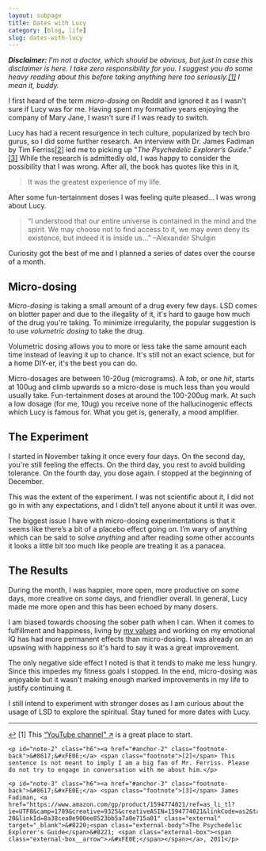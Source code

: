 ```yaml
---
layout: subpage
title: Dates with Lucy
category: [blog, life]
slug: dates-with-lucy
---
```

_**Disclaimer:** I'm not a doctor, which should be obvious, but just in case this disclaimer is here. I take zero responsibility for you. I suggest you do some heavy reading about this before taking anything here too seriously.<a id="anchor-1" href="#note-1" class="fieldnotes-anchor">[1]</a> I mean it, buddy._

I first heard of the term _micro-dosing_ on Reddit and  ignored it as I wasn't sure if Lucy was for me. Having spent my formative years enjoying the company of Mary Jane, I wasn't sure if I was ready to switch.

Lucy has had a recent resurgence in tech culture, popularized by tech bro gurus, so I did some further research. An interview with Dr. James Fadiman by Tim Ferriss<a id="anchor-2" href="#note-2" class="fieldnotes-anchor">[2]</a> led me to picking up "_The Psychedelic Explorer’s Guide."_<a id="anchor-3" href="#note-3" class="fieldnotes-anchor">[3]</a> While the research is admittedly old, I was happy to consider the possibility that I was wrong. After all, the book has quotes like this in it,

> It was the greatest experience of my life.

After some fun-tertainment doses I was feeling quite pleased… I was wrong about Lucy.

> “I understood that our entire universe is contained in the mind and the spirit. We may choose not to find access to it, we may even deny its existence, but indeed it is inside us…”
> –Alexander Shulgin

Curiosity got the best of me and I planned a series of dates over the course of a month.

## Micro-dosing

_Micro-dosing_ is taking a small amount of a drug every few days. LSD comes on blotter paper and due to the illegality of it, it's hard to gauge how much of the drug you're taking. To minimize irregularity, the popular suggestion is to use _volumetric dosing_ to take the drug.

Volumetric dosing allows you to more or less take the same amount each time instead of leaving it up to chance. It's still not an exact science, but for a home DIY-er, it's the best you can do.

Micro-dosages are between 10-20ug (micrograms). A _tab_, or one _hit_, starts at 100ug and climb upwards so a micro-dose is much less than you would usually take. Fun-tertainment doses at around the 100-200ug mark. At such a low dosage (for me, 10ug) you receive none of the hallucinogenic effects which Lucy is famous for. What you get is, generally, a mood amplifier.

## The Experiment

I started in November taking it once every four days. On the second day, you're still feeling the effects. On the third day, you rest to avoid building tolerance. On the fourth day, you dose again. I stopped at the beginning of December.

This was the extent of the experiment. I was not scientific about it, I did not go in with any expectations, and I didn’t tell anyone about it until it was over.

The biggest issue I have with micro-dosing experimentations is that it seems like there’s a bit of a placebo effect going on. I’m wary of anything which can be said to solve _anything_ and after reading some other accounts it looks a little bit too much like people are treating it as a panacea. 

## The Results

During the month, I was happier, more open, more productive on _some_ days, more creative on _some_ days, and friendlier overall. In general, Lucy made me more open and this has been echoed by many dosers.

I am biased towards choosing the sober path when I can. When it comes to fulfillment and happiness, living by [my values](http://helentran.com/carving-a-life) and working on my emotional IQ has had more permanent effects than micro-dosing. I was already on an upswing with happiness so it's hard to say it was a great improvement.

The only negative side effect I noted is that it tends to make me less hungry. Since this impedes my fitness goals I stopped. In the end, micro-dosing was enjoyable but it wasn't making enough marked improvements in my life to justify continuing it.

I still intend to experiment with stronger doses as I am curious about the usage of LSD to explore the spiritual. Stay tuned for more dates with Lucy.

<hr class="small">

<div class="fieldnotes">
    <p id="note-1" class="h6"><a href="#anchor-1" class="footnote-back">&#8617;&#xFE0E;</a> <span class="footnote">[1]</span> This <a href="https://www.youtube.com/channel/UCn8V3KNSgDr1Dai77_y8JrQ" class="external" target="_blank">&#8220;<span class="external-body">YouTube channel</span>&#8221; <span class="external-box"><span class="external-box__arrow">↗&#xFE0E;</span></span></a> is a great place to start.</p>

    <p id="note-2" class="h6"><a href="#anchor-2" class="footnote-back">&#8617;&#xFE0E;</a> <span class="footnote">[2]</span> This sentence is not meant to imply I am a big fan of Mr. Ferriss. Please do not try to engage in conversation with me about him.</p>

    <p id="note-3" class="h6"><a href="#anchor-3" class="footnote-back">&#8617;&#xFE0E;</a> <span class="footnote">[3]</span> James Fadiman, <a href="https://www.amazon.com/gp/product/1594774021/ref=as_li_tl?ie=UTF8&camp=1789&creative=9325&creativeASIN=1594774021&linkCode=as2&tag=heltraprodes-20&linkId=8a38cea0e900ee8523bb5a7a0e715a01" class="external" target="_blank">&#8220;<span class="external-body">The Psychedelic Explorer's Guide</span>&#8221; <span class="external-box"><span class="external-box__arrow">↗&#xFE0E;</span></span></a>, 2011</p>
</div>
